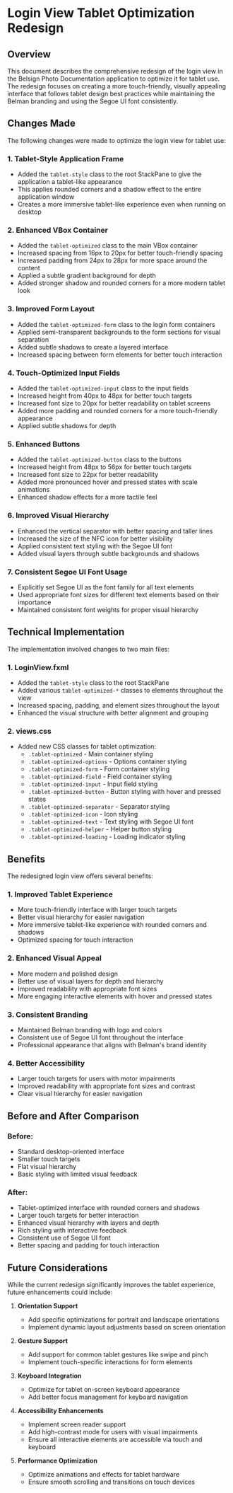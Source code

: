 # Login View Tablet Optimization Redesign

## Overview

This document describes the comprehensive redesign of the login view in the Belsign Photo Documentation application to optimize it for tablet use. The redesign focuses on creating a more touch-friendly, visually appealing interface that follows tablet design best practices while maintaining the Belman branding and using the Segoe UI font consistently.

## Changes Made

The following changes were made to optimize the login view for tablet use:

### 1. Tablet-Style Application Frame

- Added the `tablet-style` class to the root StackPane to give the application a tablet-like appearance
- This applies rounded corners and a shadow effect to the entire application window
- Creates a more immersive tablet-like experience even when running on desktop

### 2. Enhanced VBox Container

- Added the `tablet-optimized` class to the main VBox container
- Increased spacing from 16px to 20px for better touch-friendly spacing
- Increased padding from 24px to 28px for more space around the content
- Applied a subtle gradient background for depth
- Added stronger shadow and rounded corners for a more modern tablet look

### 3. Improved Form Layout

- Added the `tablet-optimized-form` class to the login form containers
- Applied semi-transparent backgrounds to the form sections for visual separation
- Added subtle shadows to create a layered interface
- Increased spacing between form elements for better touch interaction

### 4. Touch-Optimized Input Fields

- Added the `tablet-optimized-input` class to the input fields
- Increased height from 40px to 48px for better touch targets
- Increased font size to 20px for better readability on tablet screens
- Added more padding and rounded corners for a more touch-friendly appearance
- Applied subtle shadows for depth

### 5. Enhanced Buttons

- Added the `tablet-optimized-button` class to the buttons
- Increased height from 48px to 56px for better touch targets
- Increased font size to 22px for better readability
- Added more pronounced hover and pressed states with scale animations
- Enhanced shadow effects for a more tactile feel

### 6. Improved Visual Hierarchy

- Enhanced the vertical separator with better spacing and taller lines
- Increased the size of the NFC icon for better visibility
- Applied consistent text styling with the Segoe UI font
- Added visual layers through subtle backgrounds and shadows

### 7. Consistent Segoe UI Font Usage

- Explicitly set Segoe UI as the font family for all text elements
- Used appropriate font sizes for different text elements based on their importance
- Maintained consistent font weights for proper visual hierarchy

## Technical Implementation

The implementation involved changes to two main files:

### 1. LoginView.fxml

- Added the `tablet-style` class to the root StackPane
- Added various `tablet-optimized-*` classes to elements throughout the view
- Increased spacing, padding, and element sizes throughout the layout
- Enhanced the visual structure with better alignment and grouping

### 2. views.css

- Added new CSS classes for tablet optimization:
  - `.tablet-optimized` - Main container styling
  - `.tablet-optimized-options` - Options container styling
  - `.tablet-optimized-form` - Form container styling
  - `.tablet-optimized-field` - Field container styling
  - `.tablet-optimized-input` - Input field styling
  - `.tablet-optimized-button` - Button styling with hover and pressed states
  - `.tablet-optimized-separator` - Separator styling
  - `.tablet-optimized-icon` - Icon styling
  - `.tablet-optimized-text` - Text styling with Segoe UI font
  - `.tablet-optimized-helper` - Helper button styling
  - `.tablet-optimized-loading` - Loading indicator styling

## Benefits

The redesigned login view offers several benefits:

### 1. Improved Tablet Experience

- More touch-friendly interface with larger touch targets
- Better visual hierarchy for easier navigation
- More immersive tablet-like experience with rounded corners and shadows
- Optimized spacing for touch interaction

### 2. Enhanced Visual Appeal

- More modern and polished design
- Better use of visual layers for depth and hierarchy
- Improved readability with appropriate font sizes
- More engaging interactive elements with hover and pressed states

### 3. Consistent Branding

- Maintained Belman branding with logo and colors
- Consistent use of Segoe UI font throughout the interface
- Professional appearance that aligns with Belman's brand identity

### 4. Better Accessibility

- Larger touch targets for users with motor impairments
- Improved readability with appropriate font sizes and contrast
- Clear visual hierarchy for easier navigation

## Before and After Comparison

### Before:
- Standard desktop-oriented interface
- Smaller touch targets
- Flat visual hierarchy
- Basic styling with limited visual feedback

### After:
- Tablet-optimized interface with rounded corners and shadows
- Larger touch targets for better interaction
- Enhanced visual hierarchy with layers and depth
- Rich styling with interactive feedback
- Consistent use of Segoe UI font
- Better spacing and padding for touch interaction

## Future Considerations

While the current redesign significantly improves the tablet experience, future enhancements could include:

1. **Orientation Support**
   - Add specific optimizations for portrait and landscape orientations
   - Implement dynamic layout adjustments based on screen orientation

2. **Gesture Support**
   - Add support for common tablet gestures like swipe and pinch
   - Implement touch-specific interactions for form elements

3. **Keyboard Integration**
   - Optimize for tablet on-screen keyboard appearance
   - Add better focus management for keyboard navigation

4. **Accessibility Enhancements**
   - Implement screen reader support
   - Add high-contrast mode for users with visual impairments
   - Ensure all interactive elements are accessible via touch and keyboard

5. **Performance Optimization**
   - Optimize animations and effects for tablet hardware
   - Ensure smooth scrolling and transitions on touch devices